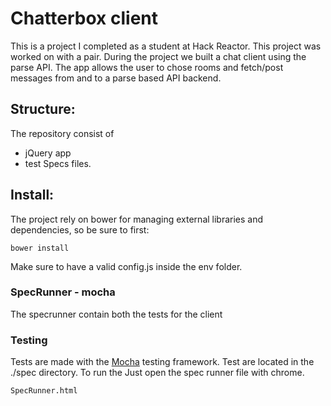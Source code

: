 Chatterbox client
==============

This is a project I completed as a student at Hack Reactor. This project was worked on with a pair. During the project we built a chat client using the parse API. The app allows the user to chose rooms and fetch/post messages from and to a parse based API backend.

## Structure:

The repository consist of

- jQuery app
- test Specs files.

## Install:

The project rely on bower for managing external libraries and dependencies, so be sure to first:

`bower install`


Make sure to have a valid config.js inside the env folder.

### SpecRunner - mocha

The specrunner contain both the tests for the client

### Testing

Tests are made with the [Mocha](https://github.com/mochajs/mocha) testing framework.
Test are located in the ./spec directory. To run the Just open the spec runner file with chrome.

```
SpecRunner.html
```
